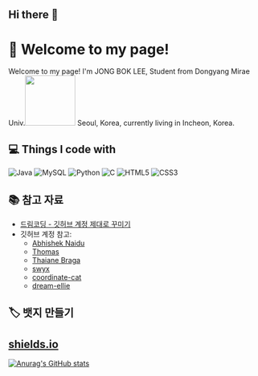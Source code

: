 ## Hi there 👋

# 👋 Welcome to my page!

Welcome to my page!
I'm JONG BOK LEE, Student from Dongyang Mirae Univ.<img src="https://user-images.githubusercontent.com/70050528/189471018-8842fb25-8d8f-4d4a-8d63-40d57adf352c.png" width="100"/> Seoul, Korea, currently living in  Incheon, Korea.

## 💻 Things I code with

![Java](https://img.shields.io/badge/Java-007396?style=flat-square&logo=Java&logoColor=white)
![MySQL](https://img.shields.io/badge/MySQL-005C5D?style=flat-square&logo=mysql&logoColor=white)
![Python](https://img.shields.io/badge/Python-3776AB?style=flat-square&logo=python&logoColor=white)
![C](https://img.shields.io/badge/C-A8B400?style=flat-square&logo=c&logoColor=white)
![HTML5](https://img.shields.io/badge/HTML5-E34F26?style=flat-square&logo=html5&logoColor=white)
![CSS3](https://img.shields.io/badge/CSS3-1572B6?style=flat-square&logo=css3&logoColor=white)



## 📚 참고 자료
- [드림코딩 - 깃허브 계정 제대로 꾸미기](https://www.youtube.com/)
- 깃허브 계정 참고:
  - [Abhishek Naidu](https://github.com/abhisheknaiidu)
  - [Thomas](https://github.com/thomas)
  - [Thaiane Braga](https://github.com/Thaiane)
  - [swyx](https://github.com/swyx)
  - [coordinate-cat](https://github.com/coordinate-cat)
  - [dream-ellie](https://github.com/dream-ellie)

## 🏷️ 뱃지 만들기
  [shields.io](https://shields.io)
---
  [![Anurag's GitHub stats](https://github-readme-stats.vercel.app/api?username=JONGBOK1)](https://github.com/anuraghazra/github-readme-stats)


